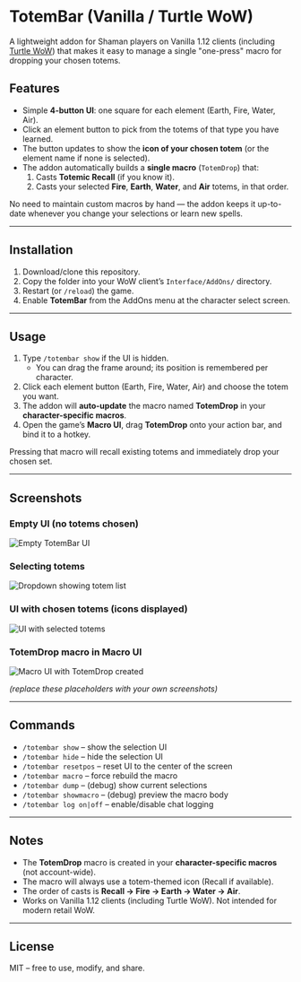 # TotemBar (Vanilla / Turtle WoW)

A lightweight addon for Shaman players on Vanilla 1.12 clients (including [Turtle WoW](https://turtle-wow.org/)) that makes it easy to manage a single "one-press" macro for dropping your chosen totems.

## Features

- Simple **4-button UI**: one square for each element (Earth, Fire, Water, Air).
- Click an element button to pick from the totems of that type you have learned.
- The button updates to show the **icon of your chosen totem** (or the element name if none is selected).
- The addon automatically builds a **single macro** (`TotemDrop`) that:
  1. Casts **Totemic Recall** (if you know it).
  2. Casts your selected **Fire**, **Earth**, **Water**, and **Air** totems, in that order.

No need to maintain custom macros by hand — the addon keeps it up-to-date whenever you change your selections or learn new spells.

---

## Installation

1. Download/clone this repository.
2. Copy the folder into your WoW client’s `Interface/AddOns/` directory.
3. Restart (or `/reload`) the game.
4. Enable **TotemBar** from the AddOns menu at the character select screen.

---

## Usage

1. Type `/totembar show` if the UI is hidden.  
   - You can drag the frame around; its position is remembered per character.
2. Click each element button (Earth, Fire, Water, Air) and choose the totem you want.
3. The addon will **auto-update** the macro named **TotemDrop** in your **character-specific macros**.
4. Open the game’s **Macro UI**, drag **TotemDrop** onto your action bar, and bind it to a hotkey.

Pressing that macro will recall existing totems and immediately drop your chosen set.

---

## Screenshots

### Empty UI (no totems chosen)
![Empty TotemBar UI](./docs/screenshots/empty-ui.png)

### Selecting totems
![Dropdown showing totem list](./docs/screenshots/totem-dropdown.png)

### UI with chosen totems (icons displayed)
![UI with selected totems](./docs/screenshots/totems-chosen.png)

### TotemDrop macro in Macro UI
![Macro UI with TotemDrop created](./docs/screenshots/macro-ui.png)

*(replace these placeholders with your own screenshots)*

---

## Commands

- `/totembar show` – show the selection UI
- `/totembar hide` – hide the selection UI
- `/totembar resetpos` – reset UI to the center of the screen
- `/totembar macro` – force rebuild the macro
- `/totembar dump` – (debug) show current selections
- `/totembar showmacro` – (debug) preview the macro body
- `/totembar log on|off` – enable/disable chat logging

---

## Notes

- The **TotemDrop** macro is created in your **character-specific macros** (not account-wide).
- The macro will always use a totem-themed icon (Recall if available).
- The order of casts is **Recall → Fire → Earth → Water → Air**.
- Works on Vanilla 1.12 clients (including Turtle WoW). Not intended for modern retail WoW.

---

## License

MIT – free to use, modify, and share.

